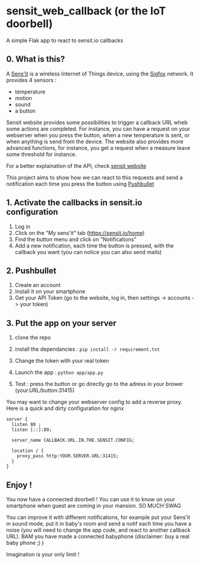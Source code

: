 # sensit_web_callback (or the IoT doorbell)
A simple Flak app to react to sensit.io callbacks 

## 0. What is this?

A [Sens'it](https://sensit.io) is a wireless Internet of Things device, using the [Sigfox](http://www.sigfox.com) network. It provides 4 sensors :
 * temperature
 * motion
 * sound
 * a button

Sensit website provides some possibilities to trigger a callback URL wheb some actions are completed.
For instance, you can have a request on your webserver when you press the button, when a new temperature is sent, or when anything is send from the device. The website also provides more advanced functions, for instance, you get a request when a measure leave some threshold for instance. 

For a better explaination of the API, check [sensit website](https://api.sensit.io/v1/) 

This project aims to show how we can react to this requests and send a notification each time you press the button using [Pushbullet](http://www.pushbullet.com)

## 1. Activate the callbacks in sensit.io configuration

1. Log in
2. Click on the "My sens'it" tab  (https://sensit.io/home)
3. Find the button menu and click on "Notifications"
4. Add a new notification, each time the button is pressed, with the callback you want (you can notice you can also send mails)

## 2. Pushbullet

1. Create an account
2. Install it on your smartphone
3. Get your API Token (go to the website, log in, then settings -> accounts -> your token)

## 3. Put the app on your server

1. clone the repo
2. install the dependancies : `pip install -r requirement.txt`

4. Change the token with your real token
5. Launch the app : `python app/app.py` 
6. Test : press the button or go directly go to the adress in your brower (your.URL/button:31415)

You may want to change your webserver config to add a reverse proxy. Here is a quick and dirty configuration for nginx
```nginx
server {                                                                    
  listen 80 ;                                                             
  listen [::]:80;                                                         
  
  server_name CALLBACK.URL.IN.THE.SENSIT.CONFIG;                                           
  
  location / {                                                            
    proxy_pass http:YOUR.SERVER.URL:31415;                                  
  }                                                                      
}  
```


## Enjoy !
You now have a connected doorbell ! 
You can use it to know on your smartphone when guest are coming in your mansion.
SO MUCH SWAG

You can improve it with different notifications, for example put your Sens'it in sound mode, put it in baby's room and send a notif each time you have a noise (you will need to change the app code, and react to another callback URL). BAM you have made a connected babyphone (disclaimer: buy a real baby phone ;) ) 

Imagination is your only limit !
